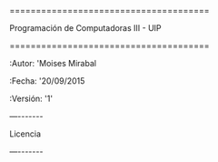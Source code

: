 ======================================

Programación de Computadoras III - UIP

======================================


:Autor: 'Moises Mirabal

:Fecha: '20/09/2015

:Versión: '1'


<descripcion>


—-------

Licencia

—-------

<licencia>
